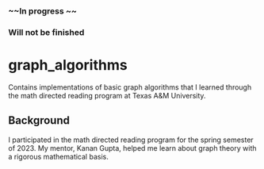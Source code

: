 ### ~~In progress ~~
### Will not be finished

# graph_algorithms
Contains implementations of basic graph algorithms that I learned through the math directed reading program at Texas A&amp;M University.

## Background
I participated in the math directed reading program for the spring semester of 2023. My mentor, Kanan Gupta, helped me learn about graph theory with a rigorous mathematical basis.
